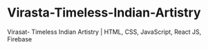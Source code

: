 # Virasta-Timeless-Indian-Artistry
Virasat- Timeless Indian Artistry $|$ HTML, CSS, JavaScript, React JS, Firebase
